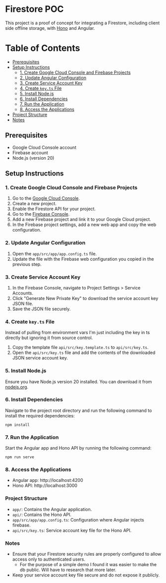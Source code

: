 # Firestore POC

This project is a proof of concept for integrating a Firestore, including client side offline storage, with [Hono](https://hono.dev) and Angular.

# Table of Contents

- [Prerequisites](#prerequisites)
- [Setup Instructions](#setup-instructions)
  - [1. Create Google Cloud Console and Firebase Projects](#1-create-google-cloud-console-and-firebase-projects)
  - [2. Update Angular Configuration](#2-update-angular-configuration)
  - [3. Create Service Account Key](#3-create-service-account-key)
  - [4. Create `key.ts` File](#4-create-keyts-file)
  - [5. Install Node.js](#5-install-nodejs)
  - [6. Install Dependencies](#6-install-dependencies)
  - [7. Run the Application](#7-run-the-application)
  - [8. Access the Applications](#8-access-the-applications)
- [Project Structure](#project-structure)
- [Notes](#notes)

## Prerequisites

- Google Cloud Console account
- Firebase account
- Node.js (version 20)

## Setup Instructions

### 1. Create Google Cloud Console and Firebase Projects

1. Go to the [Google Cloud Console](https://console.cloud.google.com/).
2. Create a new project.
3. Enable the Firestore API for your project.
4. Go to the [Firebase Console](https://console.firebase.google.com/).
5. Add a new Firebase project and link it to your Google Cloud project.
6. In the Firebase project settings, add a new web app and copy the web configuration.

### 2. Update Angular Configuration

1. Open the `app/src/app/app.config.ts` file.
2. Update the file with the Firebase web configuration you copied in the previous step.

### 3. Create Service Account Key

1. In the Firebase Console, navigate to Project Settings > Service Accounts.
2. Click "Generate New Private Key" to download the service account key JSON file.
3. Save the JSON file securely.

### 4. Create `key.ts` File

Instead of pulling from environment vars I'm just including the key in ts directly but ignoring it from source control.

1. Copy the template file `api/src/key.template.ts` to `api/src/key.ts`.
2. Open the `api/src/key.ts` file and add the contents of the downloaded JSON service account key.

### 5. Install Node.js

Ensure you have Node.js version 20 installed. You can download it from [nodejs.org](https://nodejs.org/).

### 6. Install Dependencies

Navigate to the project root directory and run the following command to install the required dependencies:

```
npm install
```

### 7. Run the Application

Start the Angular app and Hono API by running the following command:

```
npm run serve
```

### 8. Access the Applications

- Angular app: http://localhost:4200
- Hono API: http://localhost:3000

### Project Structure

- `app/`: Contains the Angular application.
- `api/`: Contains the Hono API.
- `app/src/app/app.config.ts`: Configuration where Angular injects firebase.
- `api/src/key.ts`: Service account key file for the Hono API.

### Notes

- Ensure that your Firestore security rules are properly configured to allow access only to authenticated users.
  - For the purpose of a simple demo I found it was easier to make the db public. Will have to research that more later.
- Keep your service account key file secure and do not expose it publicly.
